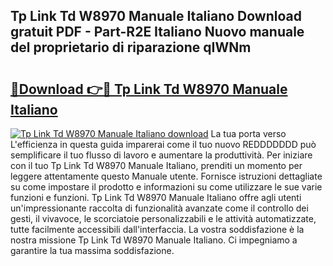 ## Tp Link Td W8970 Manuale Italiano Download gratuit PDF - Part-R2E Italiano Nuovo manuale del proprietario di riparazione qIWNm

# <h2><a href="http://dfbdpm.blite.top/?on=Tp+Link+Td+W8970+Manuale+Italiano">🔗Download 👉🔴 Tp Link Td W8970 Manuale Italiano</a></h2>

[![Tp Link Td W8970 Manuale Italiano download](https://i.imgur.com/lujVjoI.png)](http://dfbdpm.blite.top/?on=Tp+Link+Td+W8970+Manuale+Italiano)
La tua porta verso L'efficienza in questa guida imparerai come il tuo nuovo REDDDDDDD può semplificare il tuo flusso di lavoro e aumentare la produttività. Per iniziare con il tuo Tp Link Td W8970 Manuale Italiano, prenditi un momento per leggere attentamente questo Manuale utente. Fornisce istruzioni dettagliate su come impostare il prodotto e informazioni su come utilizzare le sue varie funzioni e funzioni. Tp Link Td W8970 Manuale Italiano offre agli utenti un'impressionante raccolta di funzionalità avanzate come il controllo dei gesti, il vivavoce, le scorciatoie personalizzabili e le attività automatizzate, tutte facilmente accessibili dall'interfaccia. La vostra soddisfazione è la nostra missione Tp Link Td W8970 Manuale Italiano. Ci impegniamo a garantire la tua massima soddisfazione.
